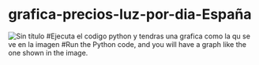 # grafica-precios-luz-por-dia-España
![Sin título](https://github.com/user-attachments/assets/432f22d1-3fed-41d9-840d-6a9af3eba9c4)
#Ejecuta el codigo python y tendras una grafica como la qu se ve en la imagen
#Run the Python code, and you will have a graph like the one shown in the image.
